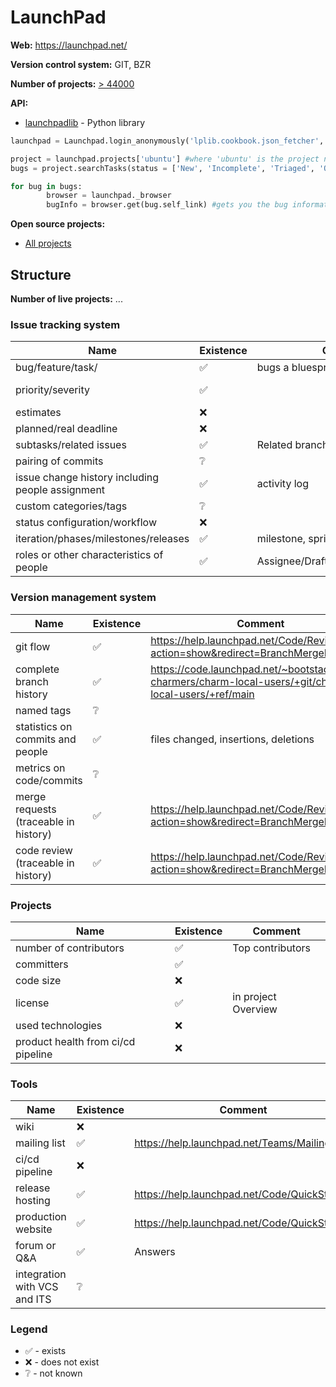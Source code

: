 LaunchPad
=========

**Web:** https://launchpad.net/ 

**Version control system:** GIT, BZR

**Number of projects:** [> 44000](https://launchpad.net/projects/)

**API:**

* [launchpadlib](https://help.launchpad.net/API/launchpadlib#Collections) - Python library

```python
launchpad = Launchpad.login_anonymously('lplib.cookbook.json_fetcher', 'production', cachedir, version = 'devel')

project = launchpad.projects['ubuntu'] #where 'ubuntu' is the project name
bugs = project.searchTasks(status = ['New', 'Incomplete', 'Triaged', 'Opinion', 'Invalid', 'Won\'t Fix', 'Confirmed', 'In Progress', 'Fix Committed', 'Fix Released'])

for bug in bugs:
        browser = launchpad._browser
        bugInfo = browser.get(bug.self_link) #gets you the bug information
```


**Open source projects:**

* [All projects](https://launchpad.net/projects/+all)

## Structure

**Number of live projects:** ...

### Issue tracking system

|Name|Existence|Comment|Link|
|---|---|---|---|
|bug/feature/task/|✅|bugs a bluesprints|https://help.launchpad.net/Blueprint |
|priority/severity|✅||https://blueprints.launchpad.net/kolla-ansible|
|estimates|❌||
|planned/real deadline|❌||
|subtasks/related issues|✅|Related branches a Related bugs |
|pairing of commits|❔||
|issue change history including people assignment|✅|activity log||
|custom categories/tags|❔||
|status configuration/workflow|❌||
|iteration/phases/milestones/releases|✅|milestone, sprint |https://help.launchpad.net/Blueprint |
|roles or other characteristics of people|✅|Assignee/Drafter/Approver/Registrant|https://help.launchpad.net/BlueprintRoles |

### Version management system

|Name|Existence|Comment|
|---|---|---|
|git flow|✅|https://help.launchpad.net/Code/Review?action=show&redirect=BranchMergeProposals |
|complete branch history|✅|https://code.launchpad.net/~bootstack-charmers/charm-local-users/+git/charm-local-users/+ref/main|
|named tags|❔||
|statistics on commits and people|✅|files changed, insertions, deletions|
|metrics on code/commits|❔||
|merge requests (traceable in history)|✅|https://help.launchpad.net/Code/Review?action=show&redirect=BranchMergeProposals |
|code review (traceable in history)|✅|https://help.launchpad.net/Code/Review?action=show&redirect=BranchMergeProposals |


### Projects

|Name|Existence|Comment|
|---|---|---|
|number of contributors|✅|Top contributors|
|committers|✅||
|code size|❌||
|license|✅|in project Overview|
|used technologies|❌||
|product health from ci/cd pipeline|❌||

### Tools

|Name|Existence|Comment|
|---|---|---|
|wiki|❌||
|mailing list|✅|https://help.launchpad.net/Teams/MailingLists |
|ci/cd pipeline|❌||
|release hosting|✅|https://help.launchpad.net/Code/QuickStart |
|production website|✅|https://help.launchpad.net/Code/QuickStart |
|forum or Q&A|✅|Answers|
|integration with VCS and ITS|❔||


### Legend

* ✅ - exists
* ❌ - does not exist
* ❔ - not known